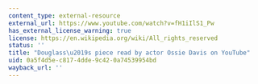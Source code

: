 ```yaml
---
content_type: external-resource
external_url: https://www.youtube.com/watch?v=fH1iIlS1_Pw
has_external_license_warning: true
license: https://en.wikipedia.org/wiki/All_rights_reserved
status: ''
title: "Douglass\u2019s piece read by actor Ossie Davis on YouTube"
uid: 0a5f4d5e-c817-4dde-9c42-0a74539954bd
wayback_url: ''
---
```


